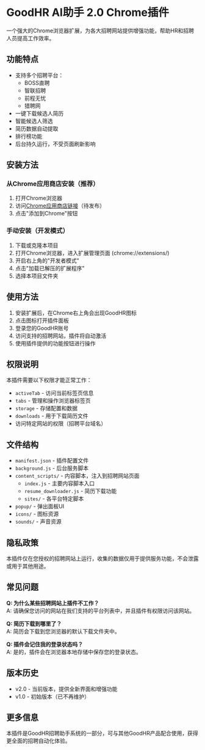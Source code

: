 # GoodHR AI助手 2.0 Chrome插件

一个强大的Chrome浏览器扩展，为各大招聘网站提供增强功能，帮助HR和招聘人员提高工作效率。

## 功能特点

- 支持多个招聘平台：
  - BOSS直聘
  - 智联招聘
  - 前程无忧
  - 猎聘网
- 一键下载候选人简历
- 智能候选人筛选
- 简历数据自动提取
- 排行榜功能
- 后台持久运行，不受页面刷新影响

## 安装方法

### 从Chrome应用商店安装（推荐）
1. 打开Chrome浏览器
2. 访问[Chrome应用商店链接](#)（待发布）
3. 点击"添加到Chrome"按钮

### 手动安装（开发模式）
1. 下载或克隆本项目
2. 打开Chrome浏览器，进入扩展管理页面 (chrome://extensions/)
3. 开启右上角的"开发者模式"
4. 点击"加载已解压的扩展程序"
5. 选择本项目文件夹

## 使用方法

1. 安装扩展后，在Chrome右上角会出现GoodHR图标
2. 点击图标打开插件面板
3. 登录您的GoodHR账号
4. 访问支持的招聘网站，插件将自动激活
5. 使用插件提供的功能按钮进行操作

## 权限说明

本插件需要以下权限才能正常工作：
- `activeTab` - 访问当前标签页信息
- `tabs` - 管理和操作浏览器标签页
- `storage` - 存储配置和数据
- `downloads` - 用于下载简历文件
- 访问特定网站的权限（招聘平台域名）

## 文件结构

- `manifest.json` - 插件配置文件
- `background.js` - 后台服务脚本
- `content_scripts/` - 内容脚本，注入到招聘网站页面
  - `index.js` - 主要内容脚本入口
  - `resume_downloader.js` - 简历下载功能
  - `sites/` - 各平台特定脚本
- `popup/` - 弹出面板UI
- `icons/` - 图标资源
- `sounds/` - 声音资源

## 隐私政策

本插件仅在您授权的招聘网站上运行，收集的数据仅用于提供服务功能，不会泄露或用于其他用途。

## 常见问题

**Q: 为什么某些招聘网站上插件不工作？**  
A: 请确保您访问的网站在我们支持的平台列表中，并且插件有权限访问该网站。

**Q: 简历下载到哪里了？**  
A: 简历会下载到您浏览器的默认下载文件夹中。

**Q: 插件会记住我的登录状态吗？**  
A: 是的，插件会在浏览器本地存储中保存您的登录状态。

## 版本历史

- v2.0 - 当前版本，提供全新界面和增强功能
- v1.0 - 初始版本（已不再维护）

## 更多信息

本插件是GoodHR招聘助手系统的一部分，可与其他GoodHR产品配合使用，获得更全面的招聘自动化体验。 